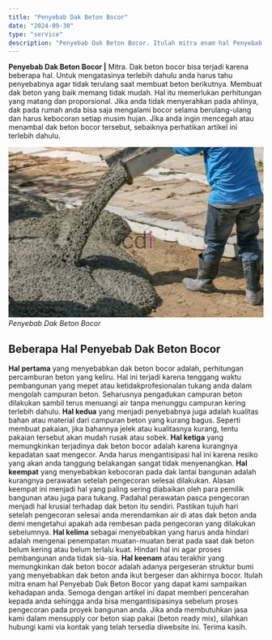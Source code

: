```yaml
---
title: "Penyebab Dak Beton Bocor"
date: "2024-09-30"
type: "service"
description: "Penyebab Dak Beton Bocor. Itulah mitra enam hal Penyebab Dak Beton Bocor yang dapat kami sampaikan kehadapan anda. Semoga dengan artikel ini dapat memberi pe..."
---
```


**Penyebab Dak Beton Bocor |** Mitra. Dak beton bocor bisa terjadi karena beberapa hal. Untuk mengatasinya terlebih dahulu anda harus tahu penyebabnya agar tidak terulang saat membuat beton berikutnya. Membuat dak beton yang baik memang tidak mudah. Hal itu memerlukan perhitungan yang matang dan proporsional. Jika anda tidak menyerahkan pada ahlinya, dak pada rumah anda bisa saja mengalami bocor selama berulang-ulang dan harus kebocoran setiap musim hujan. Jika anda ingin mencegah atau menambal dak beton bocor tersebut, sebaiknya perhatikan artikel ini terlebih dahulu.

![Inilah Penyebab dak beton bocor](/images/blog/cor-beton-yang-baik.jpg)
*Penyebab Dak Beton Bocor*

 ## Beberapa Hal Penyebab Dak Beton Bocor
    
**Hal pertama** yang menyebabkan dak beton bocor adalah, perhitungan percamburan beton yang keliru. Hal ini terjadi karena tenggang waktu pembangunan yang mepet atau ketidakprofesionalan tukang anda dalam mengolah campuran beton. Seharusnya pengadukan campuran beton dilakukan sambil terus menuangi air tanpa menunggu campuran kering terlebih dahulu.
**Hal kedua** yang menjadi penyebabnya juga adalah kualitas bahan atau material dari campuran beton yang kurang bagus. Seperti membuat pakaian, jika bahannya jelek atau kualitasnya kurang, tentu pakaian tersebut akan mudah rusak atau sobek.
**Hal ketiga** yang memungkinkan terjadinya dak beton bocor adalah karena kurangnya kepadatan saat mengecor. Anda harus mengantisipasi hal ini karena resiko yang akan anda tanggung belakangan sangat tidak menyenangkan.
**Hal keempat** yang menyebabkan kebocoran pada dak lantai bangunan adalah kurangnya perawatan setelah pengecoran selesai dilakukan. Alasan keempat ini menjadi hal yang paling sering diabaikan oleh para pemilik bangunan atau juga para tukang. Padahal perawatan pasca pengecoran menjadi hal krusial terhadap dak beton itu sendiri. Pastikan tujuh hari setelah pengecoran selesai anda merendamkan air di atas dak beton anda demi mengetahui apakah ada rembesan pada pengecoran yang dilakukan sebelumnya.
**Hal kelima** sebagai menyebabkan yang harus anda hindari adalah mengenai penempatan muatan-muatan berat pada saat dak beton belum kering atau belum terlalu kuat. Hindari hal ini agar proses pembangunan anda tidak sia-sia.
**Hal keenam** atau terakhir yang memungkinkan dak beton bocor adalah adanya pergeseran struktur bumi yang menyebabkan dak beton anda ikut bergeser dan akhirnya bocor.
Itulah mitra enam hal Penyebab Dak Beton Bocor yang dapat kami sampaikan kehadapan anda. Semoga dengan artikel ini dapat memberi pencerahan kepada anda sehingga anda bisa mengantisipasinya sebelum proses pengecoran pada proyek bangunan anda. Jika anda membutuhkan jasa kami dalam mensupply cor beton siap pakai (beton ready mix), silahkan hubungi kami via kontak yang telah tersedia diwebsite ini. Terima kasih.
